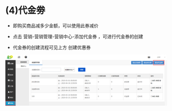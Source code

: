 # (4)代金劵

*   即购买商品减多少金额，可以使用此券减价

*   点击 营销-营销管理-营销中心-添加代金券 ，可进行代金券的创建

*   代金券的创建流程可见上方 创建优惠券

![](images/screenshot_1554802313791.jpg)
